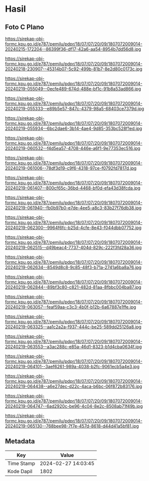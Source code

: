 # Hasil

## Foto C Plano

https://sirekap-obj-formc.kpu.go.id/e787/pemilu/pdpr/18/07/07/20/09/1807072009014-20240215-172204--86399f36-df17-42a6-aa54-8954b7dd56d8.jpg

https://sirekap-obj-formc.kpu.go.id/e787/pemilu/pdpr/18/07/07/20/09/1807072009014-20240218-230907--45314b07-5c92-499b-81b7-8e2d80c0173c.jpg

https://sirekap-obj-formc.kpu.go.id/e787/pemilu/pdpr/18/07/07/20/09/1807072009014-20240219-055049--0ecfe489-674d-488e-bf1c-91b8a53ad866.jpg

https://sirekap-obj-formc.kpu.go.id/e787/pemilu/pdpr/18/07/07/20/09/1807072009014-20240219-055333--e89b5e57-847c-4379-98a5-68403ce7379d.jpg

https://sirekap-obj-formc.kpu.go.id/e787/pemilu/pdpr/18/07/07/20/09/1807072009014-20240219-055934--6bc2dae6-3b14-4ae4-9d85-353bc528f1ed.jpg

https://sirekap-obj-formc.kpu.go.id/e787/pemilu/pdpr/18/07/07/20/09/1807072009014-20240219-060532--f4d5ea57-4708-446e-a6f1-9e77353ec516.jpg

https://sirekap-obj-formc.kpu.go.id/e787/pemilu/pdpr/18/07/07/20/09/1807072009014-20240219-061006--78df3d19-c9f6-4318-97ce-f0792fd7817d.jpg

https://sirekap-obj-formc.kpu.go.id/e787/pemilu/pdpr/18/07/07/20/09/1807072009014-20240219-061407--800cf65c-36bd-4468-bf0d-efa43d38fcda.jpg

https://sirekap-obj-formc.kpu.go.id/e787/pemilu/pdpr/18/07/07/20/09/1807072009014-20240219-061940--fb0b97b0-e7de-4ee5-a8c3-83b27f76db38.jpg

https://sirekap-obj-formc.kpu.go.id/e787/pemilu/pdpr/18/07/07/20/09/1807072009014-20240219-062300--9964f6fc-b25d-4cfe-8e43-f044dbb07752.jpg

https://sirekap-obj-formc.kpu.go.id/e787/pemilu/pdpr/18/07/07/20/09/1807072009014-20240219-062515--d49beac4-7737-404d-829c-222f3fd28a36.jpg

https://sirekap-obj-formc.kpu.go.id/e787/pemilu/pdpr/18/07/07/20/09/1807072009014-20240219-062634--8549d8c8-9c85-48f3-b71a-2741a6ba8a76.jpg

https://sirekap-obj-formc.kpu.go.id/e787/pemilu/pdpr/18/07/07/20/09/1807072009014-20240219-062844--89bf3c80-c821-482d-81aa-8fbbc004ba87.jpg

https://sirekap-obj-formc.kpu.go.id/e787/pemilu/pdpr/18/07/07/20/09/1807072009014-20240219-063057--feaf59aa-c3c3-4b0f-b12b-6a67887e1ffe.jpg

https://sirekap-obj-formc.kpu.go.id/e787/pemilu/pdpr/18/07/07/20/09/1807072009014-20240219-063325--aa1c2a2a-f937-444c-be25-589dd25126a8.jpg

https://sirekap-obj-formc.kpu.go.id/e787/pemilu/pdpr/18/07/07/20/09/1807072009014-20240219-063553--a3ac288c-e85a-46d1-8323-b1d4cba0634f.jpg

https://sirekap-obj-formc.kpu.go.id/e787/pemilu/pdpr/18/07/07/20/09/1807072009014-20240219-064101--3aef6261-989a-4038-b2fc-9061ecb5a4e3.jpg

https://sirekap-obj-formc.kpu.go.id/e787/pemilu/pdpr/18/07/07/20/09/1807072009014-20240219-064438--a6e27dec-d22c-4aca-b6bc-06f872b83176.jpg

https://sirekap-obj-formc.kpu.go.id/e787/pemilu/pdpr/18/07/07/20/09/1807072009014-20240219-064747--6ad2920c-be96-4c04-8e2c-8508ab71f49b.jpg

https://sirekap-obj-formc.kpu.go.id/e787/pemilu/pdpr/18/07/07/20/09/1807072009014-20240219-065130--768bee98-7f7e-457d-8618-d44d41a5bf81.jpg


## Metadata

| Key        | Value               |
| ---------- | ------------------- |
| Time Stamp | 2024-02-27 14:03:45 |
| Kode Dapil | 1802                |



